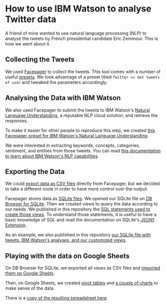# How to use IBM Watson to analyse Twitter data

A friend of mine wanted to use natural language processing (NLP) to analyse
the tweets by French presidential candidate Eric Zemmour. This is how we went about it.

## Collecting the Tweets

We used [Facepager](https://github.com/strohne/Facepager) to collect the tweets.
This tool comes with a number of useful [presets](https://github.com/strohne/Facepager/wiki/Presets).
We took advantage of a preset titled `Twitter >> Get tweets of user` and tweaked the parameters accordingly.

## Analysing the Data with IBM Watson

We also used Facepager to submit the tweets to IBM Watson's [Natural Language Understanding](https://www.ibm.com/cloud/watson-natural-language-understanding),
a reputable NLP cloud solution, and retrieve the responses.

To make it easier for other people to reproduce this step, we created [this Facepager
preset for IBM Watson's Natural Language Understanding](/facepager_preset_for_ibm_watson.json).

We were interested in extracting keywords, concepts, categories, sentiment, and entities from
those tweets. You can read [this documentation to learn about IBM Watson's NLP capabilities](https://cloud.ibm.com/apidocs/natural-language-understanding).

## Exporting the Data

We could [export data as CSV files](https://github.com/strohne/Facepager/wiki/Export-Data)
directly from Facepager, but we decided to take a different route in order to have more
control over the output.

Facepager stores data as [SQLite files](https://www.sqlite.org/index.html). We opened our SQLite file on [DB Browser for SQLite](https://sqlitebrowser.org/).
Then we created views to query the data according to our needs.
We published in this repository the [SQL statements used to create those views](/sqlite_views.sql).
To understand those statements, it is useful to have a basic knowledge of SQL and read the documentation on SQLite's [JSON1 Extension](https://www.sqlite.org/json1.html).

As an example, we also published in this repository [our SQLite file with tweets, IBM Watson's analyses,
and our customized views](/zemmour.zip).

## Playing with the data on Google Sheets

On DB Browser for SQLite, we exported all views as CSV files and [imported them on Google Sheets](https://support.google.com/docs/answer/40608).

Then, on Google Sheets, we created
[pivot tables](https://support.google.com/docs/answer/1272900) and [a couple of charts](https://support.google.com/docs/answer/63824) to make sense of the data.

There is a [copy of the resulting spreadsheet here](https://docs.google.com/spreadsheets/d/1murWQ5kay3Gl9GBLOz21FgtZvbOEvMXzacbnq6LBb3U/edit?usp=sharing).